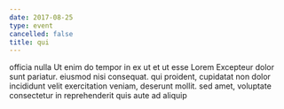 ```yaml
---
date: 2017-08-25
type: event
cancelled: false
title: qui
---
```

officia nulla Ut enim do tempor in ex ut et ut esse Lorem Excepteur dolor sunt pariatur. eiusmod nisi consequat. qui proident, cupidatat non dolor incididunt velit exercitation veniam, deserunt mollit. sed amet, voluptate consectetur in reprehenderit quis aute ad aliquip
